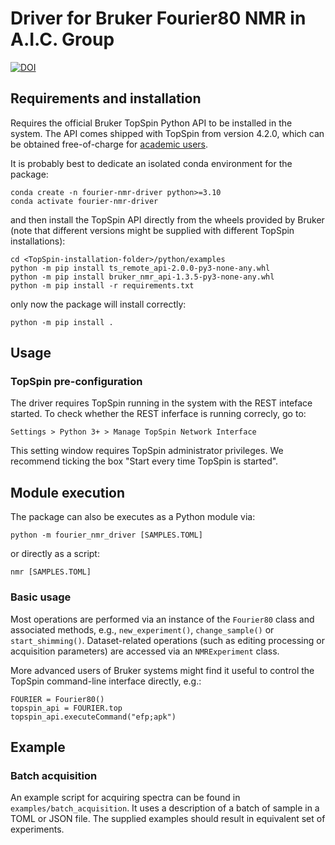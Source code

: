 # Driver for Bruker Fourier80 NMR in A.I.C. Group

[![DOI](https://zenodo.org/badge/739312998.svg)](https://zenodo.org/doi/10.5281/zenodo.11174257)

## Requirements and installation

Requires the official Bruker TopSpin Python API to be installed in the system.
The API comes shipped with TopSpin from version 4.2.0, which can be obtained
free-of-charge for [academic users](https://www.bruker.com/en/products-and-solutions/mr/nmr-software/topspin.html).

It is probably best to dedicate an isolated conda environment for the package:

```
conda create -n fourier-nmr-driver python>=3.10
conda activate fourier-nmr-driver
```

and then install the TopSpin API directly from the wheels provided by Bruker (note that different versions might be supplied with different TopSpin installations):

```
cd <TopSpin-installation-folder>/python/examples
python -m pip install ts_remote_api-2.0.0-py3-none-any.whl
python -m pip install bruker_nmr_api-1.3.5-py3-none-any.whl
python -m pip install -r requirements.txt
```

only now the package will install correctly:

```
python -m pip install .
```

## Usage

### TopSpin pre-configuration

The driver requires TopSpin running in the system with the REST inteface started.
To check whether the REST inferface is running correcly, go to:

```Settings > Python 3+ > Manage TopSpin Network Interface```

This setting window requires TopSpin administrator privileges. We recommend
ticking the box "Start every time TopSpin is started".

## Module execution

The package can also be executes as a Python module via:
```
python -m fourier_nmr_driver [SAMPLES.TOML]
```
or directly as a script:
```
nmr [SAMPLES.TOML]
```

### Basic usage

Most operations are performed via an instance of the `Fourier80` class and
associated methods, e.g., `new_experiment()`, `change_sample()` or `start_shimming()`.
Dataset-related operations (such as editing processing or acquisition parameters)
are accessed via an `NMRExperiment` class.

More advanced users of Bruker systems might find it useful to control the TopSpin command-line interface directly, e.g.:

```
FOURIER = Fourier80()
topspin_api = FOURIER.top
topspin_api.executeCommand("efp;apk")
```

## Example

### Batch acquisition

An example script for acquiring spectra can be found in `examples/batch_acquisition`.
It uses a description of a batch of sample in a TOML or JSON file.
The supplied examples should result in equivalent set of experiments.
